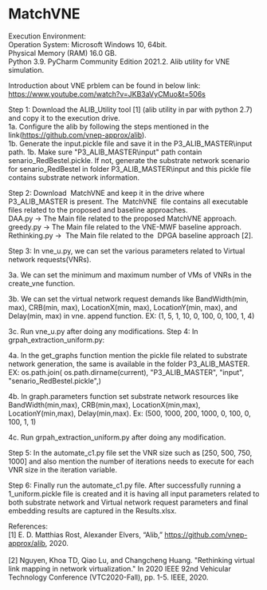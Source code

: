 # MatchVNE
Execution Environment: <br />
Operation System: Microsoft Windows 10, 64bit.<br />
Physical Memory (RAM) 16.0 GB.<br />
Python 3.9. PyCharm Community Edition 2021.2. Alib utility for VNE simulation.<br />

Introduction about VNE prblem can be found in below link:
https://www.youtube.com/watch?v=JKB3aVyCMuo&t=506s



Step 1: Download the ALIB_Utility tool [1] (alib utility in par with python 2.7) and copy it to the execution drive. <br />
1a. Configure the alib by following the steps mentioned in the link(https://github.com/vnep-approx/alib).<br />
1b. Generate the input.pickle file and save it in the P3_ALIB_MASTER\input path. 1b. Make sure "P3_ALIB_MASTER\input" path contain senario_RedBestel.pickle. If not, generate the substrate network scenario for senario_RedBestel in folder P3_ALIB_MASTER\input and this pickle file contains substrate network information.<br />

Step 2: Download  MatchVNE and keep it in the drive where P3_ALIB_MASTER is present. The  MatchVNE  file contains all executable files related to the proposed and baseline approaches. <br />
DAA.py -> The Main file related to the proposed MatchVNE approach.<br />
greedy.py -> The Main file related to the VNE-MWF baseline approach.<br />
Rethinking.py ->  The Main file related to the  DPGA baseline approach [2].<br />

Step 3: In vne_u.py, we can set the various parameters related to Virtual network requests(VNRs).<br />

3a. We can set the minimum and maximum number of VMs of VNRs in the create_vne function.<br />

3b. We can set the virtual network request demands like BandWidth(min, max), CRB(min, max), LocationX(min, max), LocationY(min, max), and Delay(min, max) in vne. append function. EX: (1, 5, 1, 10, 0, 100, 0, 100, 1, 4)<br />

3c. Run vne_u.py after doing any modifications. Step 4: In grpah_extraction_uniform.py:<br />

4a. In the get_graphs function mention the pickle file related to substrate network generation, the same is available in the folder P3_ALIB_MASTER. EX: os.path.join( os.path.dirname(current), "P3_ALIB_MASTER", "input", "senario_RedBestel.pickle",)<br />

4b. In graph.parameters function set substrate network resources like BandWidth(min,max), CRB(min,max), LocationX(min,max), LocationY(min,max), Delay(min,max). Ex: (500, 1000, 200, 1000, 0, 100, 0, 100, 1, 1)<br />

4c. Run grpah_extraction_uniform.py after doing any modification. <br />

Step 5: In the automate_c1.py file set the VNR size such as [250, 500, 750, 1000] and also mention the number of iterations needs to execute for each VNR size in the iteration variable.<br />

Step 6: Finally run the automate_c1.py file. After successfully running a 1_uniform.pickle file is created and it is having all input parameters related to both substrate network and Virtual network request parameters and final embedding results are captured in the Results.xlsx.  

References:<br />
[1] E. D. Matthias Rost, Alexander Elvers, “Alib,” https://github.com/vnep-approx/alib, 2020. <br />
<br />
[2] Nguyen, Khoa TD, Qiao Lu, and Changcheng Huang. "Rethinking virtual link mapping in network virtualization." In 2020 IEEE 92nd Vehicular Technology Conference (VTC2020-Fall), pp. 1-5. IEEE, 2020.<br />

